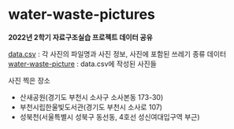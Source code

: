 # water-waste-pictures
**2022년 2학기 자료구조실습 프로젝트 데이터 공유**  
  
[data.csv](https://github.com/dapin1490/water-waste-pictures/blob/main/data.csv) : 각 사진의 파일명과 사진 정보, 사진에 포함된 쓰레기 종류 데이터  
[water-waste-picture](https://github.com/dapin1490/water-waste-pictures/tree/main/water-waste-picture) : data.csv에 작성된 사진들  
  
사진 찍은 장소  
- 산새공원(경기도 부천시 소사구 소사본동 173-30)  
- 부천시립한울빛도서관(경기도 부천시 소사로 107)  
- 성북천(서울특별시 성북구 동선동, 4호선 성신여대입구역 부근)
